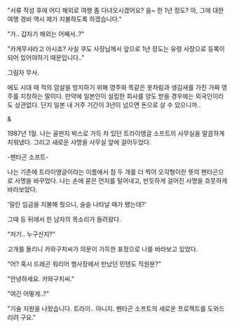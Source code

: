 "서류 작성 후에 어디 해외로 여행 좀 다녀오시겠어요? 음~ 한 1년 정도? 아, 그에 대한 여행 경비 역시 제가 지불하도록 하겠습니다."

"가.. 갑자기 해외는 어째서..?" 

"카게무샤라고 아시죠? 사실 쿠도 사장님께서 앞으로 1년 정도는 유령 사장으로 등록이 되어 있어야하기 때문입니다.."

그림자 무사. 

에도 시대 때 적의 암살을 방지하기 위해 영주와 똑같은 옷차림과 생김새를 가진 가짜 영주를 지칭하는 말이다. 만약에 일본인이 설립한 회사를 양도 받을 경우에는 외국인이라도 상관없다. 단지 일본 내 거주 기간이 3년이 넘으면 돈으로 살 수 있으니까.. 

&

1987년 1월. 나는 골판지 박스로 가득 차 있던 트라이앵글 소프트의 사무실을 말끔하게 치워냈다. 그리고 새로운 사명을 사무실 앞에 걸어두었다. 

-펜타곤 소프트-

나는 기존에 트라이앵글이라는 이름에서 점 두 개를 더 찍어 오각형이란 뜻의 펜타곤으로 사명을 바꾸었다. 나는 손에 묻은 먼지를 털어내고, 반듯하게 걸어진 사명을 흐뭇하게 바라보았다.

'밀린 임금을 지불해 줬으니, 슬슬 나타날 때가 됐는데?'

그때 등 뒤에서 한 남자의 목소리가 들려왔다.

"저기.. 누구신지?" 

고개를 돌리니 카와구치씨가 의문이 가득한 표정으로 나를 바라보고 있었다.

"어? 혹시 드래곤 워리어 행사장에서 만났던 민텐도 직원분?"

"안녕하세요. 카와구치씨."

"여긴 어떻게..?"

"기술 지원을 나왔습니다. 트라이.. 아니지. 펜타곤 소프트의 새로운 프로젝트를 도와드리려 구요."